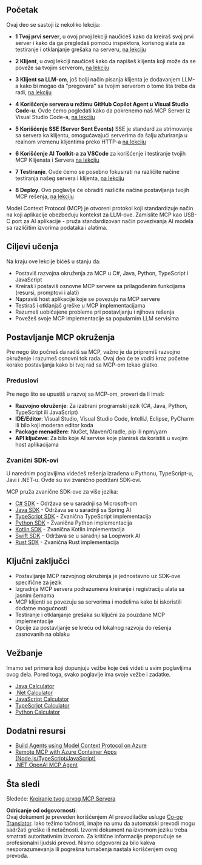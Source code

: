 <!--
CO_OP_TRANSLATOR_METADATA:
{
  "original_hash": "f77fa364511cb670d6262d119d56f562",
  "translation_date": "2025-06-11T09:17:31+00:00",
  "source_file": "03-GettingStarted/README.md",
  "language_code": "sr"
}
-->
## Početak  

Ovaj deo se sastoji iz nekoliko lekcija:

- **1 Tvoj prvi server**, u ovoj prvoj lekciji naučićeš kako da kreiraš svoj prvi server i kako da ga pregledaš pomoću inspektora, korisnog alata za testiranje i otklanjanje grešaka na serveru, [na lekciju](/03-GettingStarted/01-first-server/README.md)

- **2 Klijent**, u ovoj lekciji naučićeš kako da napišeš klijenta koji može da se poveže sa tvojim serverom, [na lekciju](/03-GettingStarted/02-client/README.md)

- **3 Klijent sa LLM-om**, još bolji način pisanja klijenta je dodavanjem LLM-a kako bi mogao da "pregovara" sa tvojim serverom o tome šta treba da radi, [na lekciju](/03-GettingStarted/03-llm-client/README.md)

- **4 Korišćenje servera u režimu GitHub Copilot Agent u Visual Studio Code-u**. Ovde ćemo pogledati kako da pokrenemo naš MCP Server iz Visual Studio Code-a, [na lekciju](/03-GettingStarted/04-vscode/README.md)

- **5 Korišćenje SSE (Server Sent Events)** SSE je standard za strimovanje sa servera ka klijentu, omogućavajući serverima da šalju ažuriranja u realnom vremenu klijentima preko HTTP-a [na lekciju](/03-GettingStarted/05-sse-server/README.md)

- **6 Korišćenje AI Toolkit-a za VSCode** za korišćenje i testiranje tvojih MCP Klijenata i Servera [na lekciju](/03-GettingStarted/06-aitk/README.md)

- **7 Testiranje**. Ovde ćemo se posebno fokusirati na različite načine testiranja našeg servera i klijenta, [na lekciju](/03-GettingStarted/07-testing/README.md)

- **8 Deploy**. Ovo poglavlje će obraditi različite načine postavljanja tvojih MCP rešenja, [na lekciju](/03-GettingStarted/08-deployment/README.md)


Model Context Protocol (MCP) je otvoreni protokol koji standardizuje način na koji aplikacije obezbeđuju kontekst za LLM-ove. Zamislite MCP kao USB-C port za AI aplikacije - pruža standardizovan način povezivanja AI modela sa različitim izvorima podataka i alatima.

## Ciljevi učenja

Na kraju ove lekcije bićeš u stanju da:

- Postaviš razvojna okruženja za MCP u C#, Java, Python, TypeScript i JavaScript
- Kreiraš i postaviš osnovne MCP servere sa prilagođenim funkcijama (resursi, promptovi i alati)
- Napraviš host aplikacije koje se povezuju na MCP servere
- Testiraš i otklanjaš greške u MCP implementacijama
- Razumeš uobičajene probleme pri postavljanju i njihova rešenja
- Povežeš svoje MCP implementacije sa popularnim LLM servisima

## Postavljanje MCP okruženja

Pre nego što počneš da radiš sa MCP, važno je da pripremiš razvojno okruženje i razumeš osnovni tok rada. Ovaj deo će te voditi kroz početne korake postavljanja kako bi tvoj rad sa MCP-om tekao glatko.

### Preduslovi

Pre nego što se upustiš u razvoj sa MCP-om, proveri da li imaš:

- **Razvojno okruženje**: Za izabrani programski jezik (C#, Java, Python, TypeScript ili JavaScript)
- **IDE/Editor**: Visual Studio, Visual Studio Code, IntelliJ, Eclipse, PyCharm ili bilo koji moderan editor koda
- **Package menadžere**: NuGet, Maven/Gradle, pip ili npm/yarn
- **API ključeve**: Za bilo koje AI servise koje planiraš da koristiš u svojim host aplikacijama


### Zvanični SDK-ovi

U narednim poglavljima videćeš rešenja izrađena u Pythonu, TypeScript-u, Javi i .NET-u. Ovde su svi zvanično podržani SDK-ovi.

MCP pruža zvanične SDK-ove za više jezika:
- [C# SDK](https://github.com/modelcontextprotocol/csharp-sdk) - Održava se u saradnji sa Microsoft-om
- [Java SDK](https://github.com/modelcontextprotocol/java-sdk) - Održava se u saradnji sa Spring AI
- [TypeScript SDK](https://github.com/modelcontextprotocol/typescript-sdk) - Zvanična TypeScript implementacija
- [Python SDK](https://github.com/modelcontextprotocol/python-sdk) - Zvanična Python implementacija
- [Kotlin SDK](https://github.com/modelcontextprotocol/kotlin-sdk) - Zvanična Kotlin implementacija
- [Swift SDK](https://github.com/modelcontextprotocol/swift-sdk) - Održava se u saradnji sa Loopwork AI
- [Rust SDK](https://github.com/modelcontextprotocol/rust-sdk) - Zvanična Rust implementacija

## Ključni zaključci

- Postavljanje MCP razvojnog okruženja je jednostavno uz SDK-ove specifične za jezik
- Izgradnja MCP servera podrazumeva kreiranje i registraciju alata sa jasnim šemama
- MCP klijenti se povezuju sa serverima i modelima kako bi iskoristili dodatne mogućnosti
- Testiranje i otklanjanje grešaka su ključni za pouzdane MCP implementacije
- Opcije za postavljanje se kreću od lokalnog razvoja do rešenja zasnovanih na oblaku

## Vežbanje

Imamo set primera koji dopunjuju vežbe koje ćeš videti u svim poglavljima ovog dela. Pored toga, svako poglavlje ima svoje vežbe i zadatke.

- [Java Calculator](./samples/java/calculator/README.md)
- [.Net Calculator](../../../03-GettingStarted/samples/csharp)
- [JavaScript Calculator](./samples/javascript/README.md)
- [TypeScript Calculator](./samples/typescript/README.md)
- [Python Calculator](../../../03-GettingStarted/samples/python)

## Dodatni resursi

- [Build Agents using Model Context Protocol on Azure](https://learn.microsoft.com/azure/developer/ai/intro-agents-mcp)
- [Remote MCP with Azure Container Apps (Node.js/TypeScript/JavaScript)](https://learn.microsoft.com/samples/azure-samples/mcp-container-ts/mcp-container-ts/)
- [.NET OpenAI MCP Agent](https://learn.microsoft.com/samples/azure-samples/openai-mcp-agent-dotnet/openai-mcp-agent-dotnet/)

## Šta sledi

Sledeće: [Kreiranje tvog prvog MCP Servera](/03-GettingStarted/01-first-server/README.md)

**Odricanje od odgovornosti**:  
Ovaj dokument je preveden korišćenjem AI prevodilačke usluge [Co-op Translator](https://github.com/Azure/co-op-translator). Iako težimo tačnosti, imajte na umu da automatski prevodi mogu sadržati greške ili netačnosti. Izvorni dokument na izvornom jeziku treba smatrati autoritativnim izvorom. Za kritične informacije preporučuje se profesionalni ljudski prevod. Nismo odgovorni za bilo kakva nesporazumevanja ili pogrešna tumačenja nastala korišćenjem ovog prevoda.